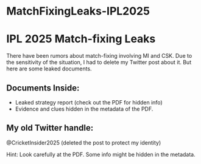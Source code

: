 # MatchFixingLeaks-IPL2025
# IPL 2025 Match-fixing Leaks
There have been rumors about match-fixing involving MI and CSK.
Due to the sensitivity of the situation, I had to delete my Twitter post about it.
But here are some leaked documents.

## Documents Inside:
- Leaked strategy report (check out the PDF for hidden info)
- Evidence and clues hidden in the metadata of the PDF.

## My old Twitter handle:
@CricketInsider2025 (deleted the post to protect my identity)

Hint: Look carefully at the PDF. Some info might be hidden in the metadata.
